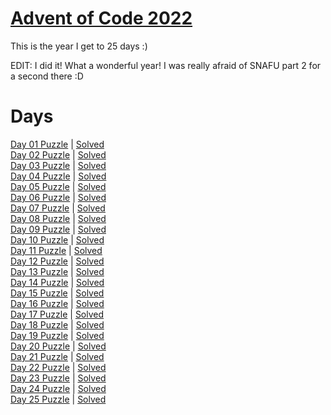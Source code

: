 # [Advent of Code 2022](https://adventofcode.com/2022/about)

This is the year I get to 25 days :)

EDIT: I did it! What a wonderful year! I was really afraid of SNAFU part 2 for a second there :D

# Days

[Day 01 Puzzle](https://adventofcode.com/2022/day/1) | [Solved](day01/puzzle.py)\
[Day 02 Puzzle](https://adventofcode.com/2022/day/2) | [Solved](day02/puzzle.py)\
[Day 03 Puzzle](https://adventofcode.com/2022/day/3) | [Solved](day03/puzzle.py)\
[Day 04 Puzzle](https://adventofcode.com/2022/day/4) | [Solved](day04/puzzle.py)\
[Day 05 Puzzle](https://adventofcode.com/2022/day/5) | [Solved](day05/puzzle.py)\
[Day 06 Puzzle](https://adventofcode.com/2022/day/6) | [Solved](day06/puzzle.py)\
[Day 07 Puzzle](https://adventofcode.com/2022/day/7) | [Solved](day07/puzzle.py)\
[Day 08 Puzzle](https://adventofcode.com/2022/day/8) | [Solved](day08/puzzle.py)\
[Day 09 Puzzle](https://adventofcode.com/2022/day/9) | [Solved](day09/puzzle.py)\
[Day 10 Puzzle](https://adventofcode.com/2022/day/10) | [Solved](day10/puzzle.py)\
[Day 11 Puzzle](https://adventofcode.com/2022/day/11) | [Solved](day11/puzzle.py)\
[Day 12 Puzzle](https://adventofcode.com/2022/day/12) | [Solved](day12/puzzle.py)\
[Day 13 Puzzle](https://adventofcode.com/2022/day/13) | [Solved](day13/puzzle.py)\
[Day 14 Puzzle](https://adventofcode.com/2022/day/14) | [Solved](day14/puzzle.py)\
[Day 15 Puzzle](https://adventofcode.com/2022/day/15) | [Solved](day15/puzzle.py)\
[Day 16 Puzzle](https://adventofcode.com/2022/day/16) | [Solved](day16/puzzle.py)\
[Day 17 Puzzle](https://adventofcode.com/2022/day/17) | [Solved](day17/puzzle.py)\
[Day 18 Puzzle](https://adventofcode.com/2022/day/18) | [Solved](day18/puzzle.py)\
[Day 19 Puzzle](https://adventofcode.com/2022/day/19) | [Solved](day19/puzzle.py)\
[Day 20 Puzzle](https://adventofcode.com/2022/day/20) | [Solved](day20/puzzle.py)\
[Day 21 Puzzle](https://adventofcode.com/2022/day/21) | [Solved](day21/puzzle.py)\
[Day 22 Puzzle](https://adventofcode.com/2022/day/22) | [Solved](day22/puzzle.py)\
[Day 23 Puzzle](https://adventofcode.com/2022/day/23) | [Solved](day23/puzzle.py)\
[Day 24 Puzzle](https://adventofcode.com/2022/day/24) | [Solved](day24/puzzle.py)\
[Day 25 Puzzle](https://adventofcode.com/2022/day/25) | [Solved](day25/puzzle.py)
